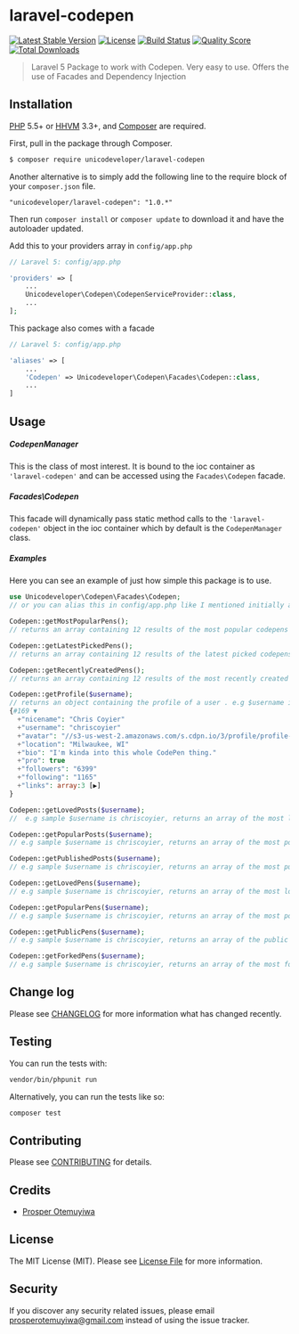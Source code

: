 # laravel-codepen

[![Latest Stable Version](https://poser.pugx.org/unicodeveloper/laravel-codepen/v/stable.svg)](https://packagist.org/packages/unicodeveloper/laravel-codepen)
[![License](https://poser.pugx.org/unicodeveloper/laravel-codepen/license.svg)](LICENSE.md)
[![Build Status](https://img.shields.io/travis/unicodeveloper/laravel-codepen.svg)](https://travis-ci.org/unicodeveloper/laravel-codepen)
[![Quality Score](https://img.shields.io/scrutinizer/g/unicodeveloper/laravel-codepen.svg?style=flat-square)](https://scrutinizer-ci.com/g/unicodeveloper/laravel-codepen)
[![Total Downloads](https://img.shields.io/packagist/dt/unicodeveloper/laravel-codepen.svg?style=flat-square)](https://packagist.org/packages/unicodeveloper/laravel-codepen)

> Laravel 5 Package to work with Codepen. Very easy to use. Offers the use of Facades and Dependency Injection

## Installation

[PHP](https://php.net) 5.5+ or [HHVM](http://hhvm.com) 3.3+, and [Composer](https://getcomposer.org) are required.

First, pull in the package through Composer.

``` bash
$ composer require unicodeveloper/laravel-codepen
```

Another alternative is to simply add the following line to the require block of your `composer.json` file.

```
"unicodeveloper/laravel-codepen": "1.0.*"
```

Then run `composer install` or `composer update` to download it and have the autoloader updated.

Add this to your providers array in `config/app.php`

```php
// Laravel 5: config/app.php

'providers' => [
    ...
    Unicodeveloper\Codepen\CodepenServiceProvider::class,
    ...
];
```

This package also comes with a facade

```php
// Laravel 5: config/app.php

'aliases' => [
    ...
    'Codepen' => Unicodeveloper\Codepen\Facades\Codepen::class,
    ...
]
```

## Usage

##### CodepenManager

This is the class of most interest. It is bound to the ioc container as `'laravel-codepen'` and can be accessed using the `Facades\Codepen` facade.

##### Facades\Codepen

This facade will dynamically pass static method calls to the `'laravel-codepen'` object in the ioc container which by default is the `CodepenManager` class.

##### Examples

Here you can see an example of just how simple this package is to use.

```php
use Unicodeveloper\Codepen\Facades\Codepen;
// or you can alias this in config/app.php like I mentioned initially above

Codepen::getMostPopularPens();
// returns an array containing 12 results of the most popular codepens

Codepen::getLatestPickedPens();
// returns an array containing 12 results of the latest picked codepens

Codepen::getRecentlyCreatedPens();
// returns an array containing 12 results of the most recently created codepens

Codepen::getProfile($username);
// returns an object containing the profile of a user . e.g $username is chriscoyier
{#169 ▼
  +"nicename": "Chris Coyier"
  +"username": "chriscoyier"
  +"avatar": "//s3-us-west-2.amazonaws.com/s.cdpn.io/3/profile/profile-512_22.jpg"
  +"location": "Milwaukee, WI"
  +"bio": "I'm kinda into this whole CodePen thing."
  +"pro": true
  +"followers": "6399"
  +"following": "1165"
  +"links": array:3 [▶]
}

Codepen::getLovedPosts($username);
//  e.g sample $username is chriscoyier, returns an array of the most loved posts belonging to chriscoyier

Codepen::getPopularPosts($username);
// e.g sample $username is chriscoyier, returns an array of the most popular posts belonging to chriscoyier

Codepen::getPublishedPosts($username);
// e.g sample $username is chriscoyier, returns an array of the most published posts belonging to chriscoyier

Codepen::getLovedPens($username);
// e.g sample $username is chriscoyier, returns an array of the most loved pens belonging to chriscoyier

Codepen::getPopularPens($username);
// e.g sample $username is chriscoyier, returns an array of the most popular pens belonging to chriscoyier

Codepen::getPublicPens($username);
// e.g sample $username is chriscoyier, returns an array of the public pens belonging to chriscoyier

Codepen::getForkedPens($username);
// e.g sample $username is chriscoyier, returns an array of the most forked pens belonging to chriscoyier
```

## Change log

Please see [CHANGELOG](CHANGELOG.md) for more information what has changed recently.

## Testing

You can run the tests with:

```bash
vendor/bin/phpunit run
```

Alternatively, you can run the tests like so:

```bash
composer test
```

## Contributing

Please see [CONTRIBUTING](CONTRIBUTING.md) for details.

## Credits

- [Prosper Otemuyiwa](https://twitter.com/unicodeveloper)

## License

The MIT License (MIT). Please see [License File](LICENSE.md) for more information.

## Security

If you discover any security related issues, please email [prosperotemuyiwa@gmail.com](prosperotemuyiwa@gmail.com) instead of using the issue tracker.